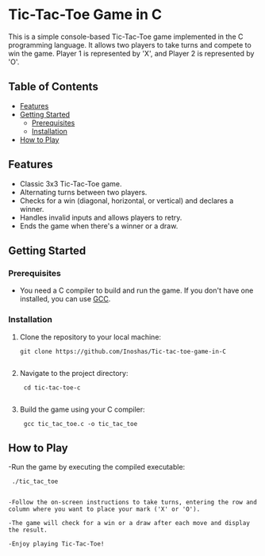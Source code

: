 

# Tic-Tac-Toe Game in C

This is a simple console-based Tic-Tac-Toe game implemented in the C programming language. It allows two players to take turns and compete to win the game. Player 1 is represented by 'X', and Player 2 is represented by 'O'.

## Table of Contents

- [Features](#features)
- [Getting Started](#getting-started)
  - [Prerequisites](#prerequisites)
  - [Installation](#installation)
- [How to Play](#how-to-play)


## Features

- Classic 3x3 Tic-Tac-Toe game.
- Alternating turns between two players.
- Checks for a win (diagonal, horizontal, or vertical) and declares a winner.
- Handles invalid inputs and allows players to retry.
- Ends the game when there's a winner or a draw.

## Getting Started

### Prerequisites

- You need a C compiler to build and run the game. If you don't have one installed, you can use [GCC](https://gcc.gnu.org/).

### Installation
1. Clone the repository to your local machine:

   ```shell
   git clone https://github.com/Inoshas/Tic-tac-toe-game-in-C


2. Navigate to the project directory:
 
   ```shell
    cd tic-tac-toe-c


3. Build the game using your C compiler:

   ```shell
    gcc tic_tac_toe.c -o tic_tac_toe

## How to Play
-Run the game by executing the compiled executable:

   ```shell
    ./tic_tac_toe


-Follow the on-screen instructions to take turns, entering the row and column where you want to place your mark ('X' or 'O').

-The game will check for a win or a draw after each move and display the result.

-Enjoy playing Tic-Tac-Toe!
